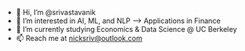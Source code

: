 - 👋 Hi, I’m @srivastavanik
- 👀 I’m interested in AI, ML, and NLP --> Applications in Finance
- 🌱 I’m currently studying Economics & Data Science @ UC Berkeley
- 📫 Reach me at nicksriv@outlook.com
